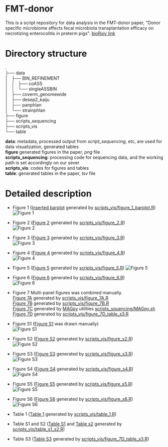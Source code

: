 # FMT-donor
This is a script repository for data analysis in the  FMT-donor paper, "Donor specific microbiome affects fecal microbiota transplantation efficacy on necrotizing enterocolitis in preterm pigs". [bioRxiv link](XXXX)

# Directory structure
.  
├── data  
│   ├── BIN_REFINEMENT  
│   │   ├── coASS  
│   │   └── singleASSBIN  
│   ├── coverm_genomewide  
│   ├── desep2_kaiju  
│   ├── panphlan  
│   └── strainphlan  
├── figure  
├── scripts_sequencing  
├── scripts_vis  
└── table  

**data**: metadata, processed output from *script_sequencing*, etc, are used for data visualization, generated tables  
**figure** generated figures in the paper, *png* file  
**scripts_sequencing**: processing code for sequencing data, and the working path is set accordingly on our sever  
**scripts_vis**: codes for figures and tables  
**table**: generated tables in the paper, *tsv* file  

# Detailed description
* Figure 1 ([Inserted barplot](/figure/figure_1_barplot.png) generated by [scripts_vis/figure_1_barplot.R](/scripts_vis/figure_1_barplot.R))  
![Figure 1](/figure/figure_1.png)  

* Figure 2 ([Figure 2](/figure/figure_2.png) generated by [scripts_vis/figure_2.R](/scripts_vis/figure_2.R))  
![Figure 2](/figure/figure_2.png)  

* Figure 3 ([Figure 3](/figure/figure_3.png) generated by [scripts_vis/figure_3.R](/scripts_vis/figure_3.R))  
![Figure 3](/figure/figure_3.png)  

* Figure 4 ([Figure 4](/figure/figure_4.png) generated by [scripts_vis/figure_4.R](/scripts_vis/figure_4.R))  
![Figure 4](/figure/figure_4.png)  

* Figure 5 ([Figure 5](/figure/figure_5.png) generated by [scripts_vis/figure_5.R](/scripts_vis/figure_5.R))
![Figure 5](/figure/figure_5.png)  

* Figure 6 ([Figure 6](/figure/figure_6.png) generated by [scripts_vis/figure_6.R](/scripts_vis/figure_6.R))  
![Figure 6](/figure/figure_6.png)  

* Figure 7  Multi-panel figures was combined manually.  
[Figure 7A](/figure/figure_7A.png) generated by [scripts_vis/figure_7A.R](/scripts_vis/figure_7A.R)  
[Figure 7B](/figure/figure_7B.png) generated by [scripts_vis/figure_7B.R](/scripts_vis/figure_7B.R)  
[Figure 7C](/figure/figure_7C.png) generated by [MAGpy](https://github.com/WatsonLab/MAGpy) utilities [scripts_squencing/MAGpy.sh](/scripts_squencing/MAGpy.sh)  
[Figure 7D](/figure/figure_7D.png) generated by [scripts_vis/figure_7D_table_s3.R](/scripts_vis/figure_7D_table_s3.R)  

* Figure S1 ([Figure S1](/figure/figure_s1.png) was drawn manually)  
![Figure S1](/figure/figure_s1.png)  

* Figure S2 ([Figure S2](/figure/figure_s2.png) generated by [scripts_vis/figure_s2.R](/scripts_vis/figure_s2.R))  
![Figure S2](/figure/figure_s2.png)  

* Figure S3 ([Figure S3](/figure/figure_s3.png) generated by [scripts_vis/figure_s3.R](/scripts_vis/figure_s3.R))  
![Figure S3](/figure/figure_s3.png)  

* Figure S4 ([Figure S4](/figure/figure_s4.png) generated by [scripts_vis/figure_s4.R](/scripts_vis/figure_s4.R))  
![Figure S4](/figure/figure_s4.png)  

* Figure S5 ([Figure S5](/figure/figure_s5.png) generated by [scripts_vis/figure_s5.R](/scripts_vis/figure_s5.R))  
![Figure S5](/figure/figure_s5.png)  

* Figure S6 ([Figure S6](/figure/figure_s6.png) generated by [scripts_vis/figure_s6.R](/scripts_vis/figure_s6.R))  
![Figure S6](/figure/figure_s6.png)  

* Table 1 ([Table 1](/table/table_1.tsv) generated by [scripts_vis/table_1.R](/scripts_vis/table_1.R))  

* Table S1 and S2 ([Table S1](/table/table_s1.tsv) and [Table s2](/table/table_s1.tsv) generated by [scripts_vis/table_s1_s2.R](/scripts_vis/table_s1_s2.R))  
* Table S3 ([Table S3](/table/table_s3.tsv) generated by [scripts_vis/figure_7D_table_s3.R](/scripts_vis/figure_7D_table_s3.R))  











